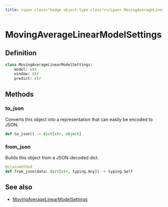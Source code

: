 ```yaml
---
title: <span class="badge object-type-class"></span> MovingAverageLinearModelSettings
---
```

# <span class="badge object-type-class"></span> MovingAverageLinearModelSettings

## Definition

```python
class MovingAverageLinearModelSettings:
    model: str
    window: str
    predict: str
```
## Methods

### <span class="badge object-method"></span> to_json

Converts this object into a representation that can easily be encoded to JSON.

```python
def to_json() -> dict[str, object]
```

### <span class="badge object-method"></span> from_json

Builds this object from a JSON-decoded dict.

```python
@classmethod
def from_json(data: dict[str, typing.Any]) -> typing.Self
```

## See also

 * <span class="badge builder"></span> [MovingAverageLinearModelSettings](./builder-MovingAverageLinearModelSettings.md)
